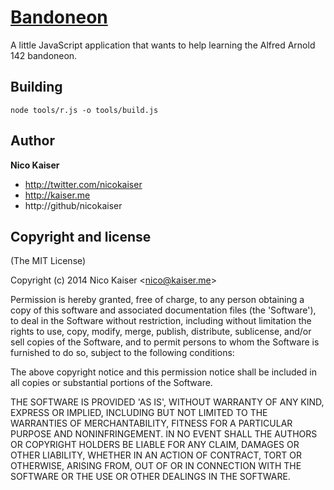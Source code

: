 [Bandoneon](http://bandoneon.app)
========

A little JavaScript application that wants to help learning the Alfred Arnold 142 bandoneon.

Building
--------

```
node tools/r.js -o tools/build.js
```


Author
------

**Nico Kaiser**

+ http://twitter.com/nicokaiser
+ http://kaiser.me
+ http://github/nicokaiser


Copyright and license
---------------------

(The MIT License)

Copyright (c) 2014 Nico Kaiser &lt;nico@kaiser.me&gt;

Permission is hereby granted, free of charge, to any person obtaining
a copy of this software and associated documentation files (the
'Software'), to deal in the Software without restriction, including
without limitation the rights to use, copy, modify, merge, publish,
distribute, sublicense, and/or sell copies of the Software, and to
permit persons to whom the Software is furnished to do so, subject to
the following conditions:

The above copyright notice and this permission notice shall be
included in all copies or substantial portions of the Software.

THE SOFTWARE IS PROVIDED 'AS IS', WITHOUT WARRANTY OF ANY KIND,
EXPRESS OR IMPLIED, INCLUDING BUT NOT LIMITED TO THE WARRANTIES OF
MERCHANTABILITY, FITNESS FOR A PARTICULAR PURPOSE AND NONINFRINGEMENT.
IN NO EVENT SHALL THE AUTHORS OR COPYRIGHT HOLDERS BE LIABLE FOR ANY
CLAIM, DAMAGES OR OTHER LIABILITY, WHETHER IN AN ACTION OF CONTRACT,
TORT OR OTHERWISE, ARISING FROM, OUT OF OR IN CONNECTION WITH THE
SOFTWARE OR THE USE OR OTHER DEALINGS IN THE SOFTWARE.
